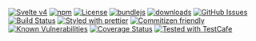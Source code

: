 [![Svelte v4](https://img.shields.io/badge/svelte-v4-orange.svg)](https://svelte.dev)
[![npm](https://img.shields.io/npm/v/@konsumation/frontend-svelte.svg)](https://www.npmjs.com/package/@konsumation/frontend-svelte)
[![License](https://img.shields.io/badge/License-BSD%203--Clause-blue.svg)](https://opensource.org/licenses/BSD-3-Clause)
[![bundlejs](https://deno.bundlejs.com/?q=@konsumation/frontend-svelte\&badge=detailed)](https://bundlejs.com/?q=@konsumation/frontend-svelte)
[![downloads](http://img.shields.io/npm/dm/@konsumation/frontend-svelte.svg?style=flat-square)](https://npmjs.org/package/@konsumation/frontend-svelte)
[![GitHub Issues](https://img.shields.io/github/issues/konsumation/frontend-svelte.svg?style=flat-square)](https://github.com/konsumation/frontend-svelte/issues)
[![Build Status](https://img.shields.io/endpoint.svg?url=https%3A%2F%2Factions-badge.atrox.dev%2Fkonsumation%2Ffrontend-svelte%2Fbadge\&style=flat)](https://actions-badge.atrox.dev/konsumation/frontend-svelte/goto)
[![Styled with prettier](https://img.shields.io/badge/styled_with-prettier-ff69b4.svg)](https://github.com/prettier/prettier)
[![Commitizen friendly](https://img.shields.io/badge/commitizen-friendly-brightgreen.svg)](http://commitizen.github.io/cz-cli/)
[![Known Vulnerabilities](https://snyk.io/test/github/konsumation/frontend-svelte/badge.svg)](https://snyk.io/test/github/konsumation/frontend-svelte)
[![Coverage Status](https://coveralls.io/repos/konsumation/frontend-svelte/badge.svg)](https://coveralls.io/github/konsumation/frontend-svelte)
[![Tested with TestCafe](https://img.shields.io/badge/tested%20with-TestCafe-2fa4cf.svg)](https://github.com/DevExpress/testcafe)
